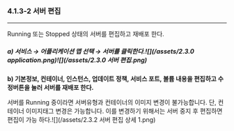 ### 4.1.3-2 서버 편집

---

Running 또는 Stopped 상태의 서버를 편집하고 재배포 한다.

##### a\) 서비스 → 어플리케이션 맵 선택 → 서버를 클릭한다.![](/assets/2.3.0 application.png)![](/assets/2.3.0 서버 편집.png)

**b\) 기본정보, 컨테이너, 인스턴스, 업데이트 정책, 서비스 포트, 볼륨 내용을 편집하고 수정버튼을 눌러 서버를 재배포 한다.**

서버를 Running 중이라면 서버유형과 컨테이너의 이미지 변경이 불가능합니다. 단, 컨테이너 이미지태그 변경은 가능합니다. 이를 변경하기 위해서는 서버 중지 후 편집하면 편집이 가능 하다.![](/assets/2.3.2 서버 편집 상세 1.png)

